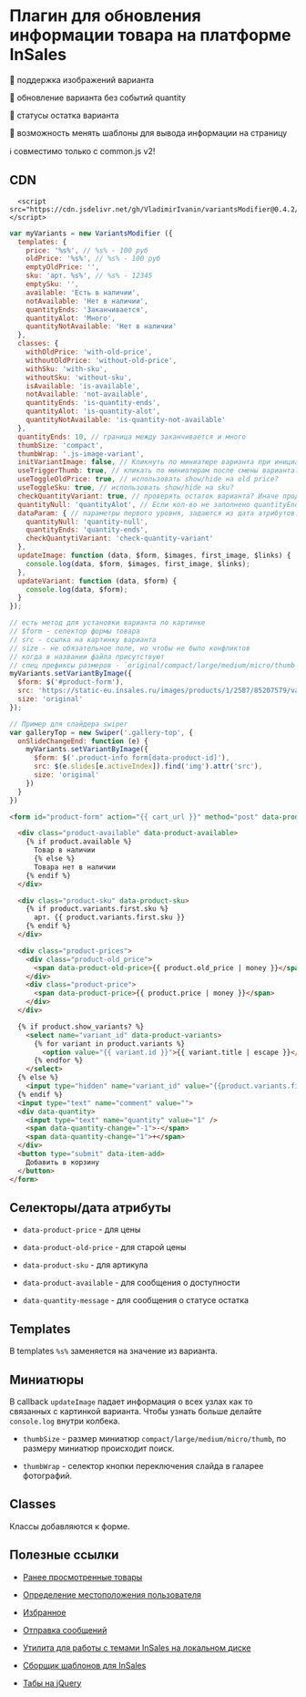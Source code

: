 # Плагин для обновления информации товара на платформе InSales

:flower_playing_cards: поддержка изображений варианта

:no_bell: обновление варианта без событий quantity

:battery: статусы остатка варианта

:pencil: возможность менять шаблоны для вывода информации на страницу

:information_source: совместимо только с common.js v2!

## CDN

```
  <script src="https://cdn.jsdelivr.net/gh/VladimirIvanin/variantsModifier@0.4.2/dist/variantsModifier.js"></script>
```

```js
var myVariants = new VariantsModifier ({
  templates: {
    price: '%s%', // %s% - 100 руб
    oldPrice: '%s%', // %s% - 100 руб
    emptyOldPrice: '',
    sku: 'арт. %s%', // %s% - 12345
    emptySku: '',
    available: 'Есть в наличии',
    notAvailable: 'Нет в наличии',
    quantityEnds: 'Заканчивается',
    quantityAlot: 'Много',
    quantityNotAvailable: 'Нет в наличии'
  },
  classes: {
    withOldPrice: 'with-old-price',
    withoutOldPrice: 'without-old-price',
    withSku: 'with-sku',
    withoutSku: 'without-sku',
    isAvailable: 'is-available',
    notAvailable: 'not-available',
    quantityEnds: 'is-quantity-ends',
    quantityAlot: 'is-quantity-alot',
    quantityNotAvailable: 'is-quantity-not-available'
  },
  quantityEnds: 10, // граница между заканчивается и много
  thumbSize: 'compact',
  thumbWrap: '.js-image-variant',
  initVariantImage: false, // Кликнуть по миниатюре варианта при инициализации?
  useTriggerThumb: true, // кликать по миниатюрам после смены варианта?
  useToggleOldPrice: true, // использовать show/hide на old price?
  useToggleSku: true, // использовать show/hide на sku?
  checkQuantityVariant: true, // проверять остаток варианта? Иначе продукта.
  quantityNull: 'quantityAlot', // Если кол-во не заполнено quantityEnds/quantityAlot/quantityNotAvailable
  dataParam: { // параметры первого уровня, задаются из дата атрибутов. Например data-quantity-null="quantityNotAvailable"
    quantityNull: 'quantity-null',
    quantityEnds: 'quantity-ends',
    checkQuantytiVariant: 'check-quantity-variant'
  },
  updateImage: function (data, $form, $images, first_image, $links) {
    console.log(data, $form, $images, first_image, $links);
  },
  updateVariant: function (data, $form) {
    console.log(data, $form);
  }
});

// есть метод для установки варианта по картинке
// $form - селектор формы товара
// src - ссылка на картинку варианта
// size - не обязательное поле, но чтобы не было конфликтов
// когда в названии файла присутствуют
// спец префиксы размеров - `original/compact/large/medium/micro/thumb`
myVariants.setVariantByImage({
  $form: $('#product-form'),
  src: 'https://static-eu.insales.ru/images/products/1/2587/85207579/variant_image.jpg',
  size: 'original'
});

// Пример для слайдера swiper
var galleryTop = new Swiper('.gallery-top', {
  onSlideChangeEnd: function (e) {
    myVariants.setVariantByImage({
      $form: $('.product-info form[data-product-id]'),
      src: $(e.slides[e.activeIndex]).find('img').attr('src'),
      size: 'original'
    })
  }
})
```

```html
<form id="product-form" action="{{ cart_url }}" method="post" data-product-id="{{ product.id }}">

  <div class="product-available" data-product-available>
    {% if product.available %}
      Товар в наличии
      {% else %}
      Товара нет в наличии
    {% endif %}
  </div>

  <div class="product-sku" data-product-sku>
    {% if product.variants.first.sku %}
      арт. {{ product.variants.first.sku }}
    {% endif %}
  </div>

  <div class="product-prices">
    <div class="product-old_price">
      <span data-product-old-price>{{ product.old_price | money }}</span>
    </div>
    <div class="product-price">
      <span data-product-price>{{ product.price | money }}</span>
    </div>
  </div>

  {% if product.show_variants? %}
    <select name="variant_id" data-product-variants>
      {% for variant in product.variants %}
        <option value="{{ variant.id }}">{{ variant.title | escape }}</option>
      {% endfor %}
    </select>
  {% else %}
    <input type="hidden" name="variant_id" value="{{product.variants.first.id}}" >
  {% endif %}
  <input type="text" name="comment" value="">
  <div data-quantity>
    <input type="text" name="quantity" value="1" />
    <span data-quantity-change="-1">-</span>
    <span data-quantity-change="1">+</span>
  </div>
  <button type="submit" data-item-add>
    Добавить в корзину
  </button>
</form>
```

## Селекторы/дата атрибуты

- `data-product-price` - для цены

- `data-product-old-price` - для старой цены

- `data-product-sku` - для артикула

- `data-product-available` - для сообщения о доступности

- `data-quantity-message` - для сообщения о статусе остатка

## Templates

В templates `%s%` заменяется на значение из варианта.

## Миниатюры

В callback `updateImage` падает информация о всех узлах как то связанных с картинкой варианта. Чтобы узнать больше делайте `console.log` внутри колбека.

- `thumbSize` - размер миниатюр `compact/large/medium/micro/thumb`, по размеру миниатюр происходит поиск.

- `thumbWrap` - селектор кнопки переключения слайда в галарее фотографий.


## Classes

Классы добавляются к форме.


## Полезные ссылки

- [Ранее просмотренные товары](https://github.com/VladimirIvanin/RecentlyView)

- [Определение местоположения пользователя](https://github.com/VladimirIvanin/geoManager)

- [Избранное](https://github.com/VladimirIvanin/favorites)

- [Отправка сообщений](https://github.com/VladimirIvanin/InSalesFeedback)

- [Утилита для работы с темами InSales на локальном диске](https://github.com/brainmurder/insales-uploader)

- [Сборщик шаблонов для InSales](https://github.com/VladimirIvanin/insales-template-builder)

- [Табы на jQuery](https://github.com/VladimirIvanin/dataTabs)
